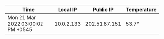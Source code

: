 | Time     | Local IP | Public IP | Temperature |
| ----------- | ----------- | ----------- | ----------- |
| Mon 21 Mar 2022 03:00:02 PM +0545      | 10.0.2.133     | 202.51.87.151  | 53.7° |
